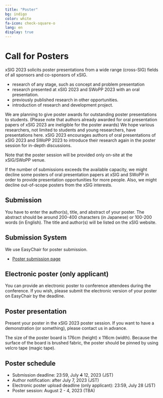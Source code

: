 ```yaml
---
title: "Poster"
bg: indigo
color: white
fa-icon: check-square-o
lang: en
display: true
---
```

<a name="poster"></a>

# Call for Posters

xSIG 2023 solicits poster presentations from a wide range (cross-SIG) fields of all sponsors and co-sponsors of xSIG.

- research of any stage, such as concept and problem presentation
- research presented at xSIG 2023 and SWoPP 2023 with an oral presentation.
- previously published research in other opportunities.
- introduction of research and development project.

We are planning to give poster awards for outstanding poster presentations to students.
(Please note that authors already awarded for oral presentation papers of xSIG 2023 are ineligible for the poster awards)
We hope various researchers, not limited to students and young researchers, have presentations here.
xSIG 2023 encourages authors of oral presentations of xSIG 2023 and SWoPP 2023 to introduce their research again in the poster session for in-depth discussions.

Note that the poster session will be provided only on-site at the xSIG/SWoPP venue.

If the number of submissions exceeds the available capacity, we might decline some posters of oral presentation papers at xSIG and SWoPP in order to provide presentation opportunities for more people. Also, we might decline out-of-scope posters from the xSIG interests.

Submission
--------------------

You have to enter the author(s), title, and abstract of your poster. The abstract should be around 200-400 characters (in Japanese) or 100-200 words (in English).
The title and author(s) will be listed on the xSIG website.


Submission System
--------------------
We use EasyChair for poster submission.
- [Poster submission page](https://easychair.org/my/conference?conf=xsig2023)

Electronic poster (only applicant)
--------------------

You can provide an electronic poster to conference attendees during the conference.
If you wish, please submit the electronic version of your poster on EasyChair by the deadline.

Poster presentation
--------------------

Present your poster in the xSIG 2023 poster session.
If you want to have a demonstration (or something), please contact us in advance.

The size of the poster board is 176cm (height) x 116cm (width).
Because the surface of the board is brushed fabric, the poster should be pinned by using velcro tape (magic tape).

Poster schedule
--------------------

- Submission deadline: 23:59, July ~~4~~ 12, 2023 (JST)
- Author notification: after July 7, 2023 (JST)
- Electronic poster upload deadline (only applicant): 23:59, July 28 (JST)
- Poster session: August 2 - 4, 2023 (TBA)

